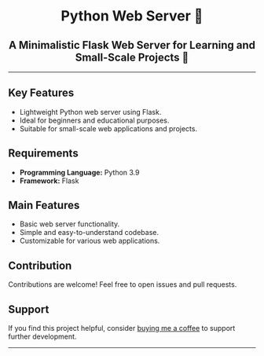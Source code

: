 <h1 align="center">Python Web Server 🐍</h1>

<h2 align="center">A Minimalistic Flask Web Server for Learning and Small-Scale Projects 🚀</h2>

---

## Key Features

- Lightweight Python web server using Flask.
- Ideal for beginners and educational purposes.
- Suitable for small-scale web applications and projects.

## Requirements

- **Programming Language:** Python 3.9
- **Framework:** Flask

## Main Features

- Basic web server functionality.
- Simple and easy-to-understand codebase.
- Customizable for various web applications.


## Contribution

Contributions are welcome! Feel free to open issues and pull requests.

## Support

If you find this project helpful, consider [buying me a coffee](#) to support further development.

---


